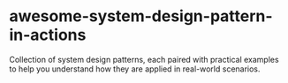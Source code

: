 # awesome-system-design-pattern-in-actions
 Collection of system design patterns, each paired with practical examples to help you understand how they are applied in real-world scenarios.
